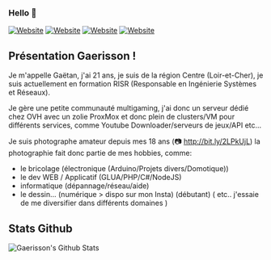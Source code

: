 ### Hello 👋


[![Website](https://img.shields.io/website?label=gaerisson-softs.fr&style=for-the-badge&url=http://gaerisson-softs.fr/)](http://gaerisson-softs.fr/)
[![Website](https://img.shields.io/website?label=srv.gaerisson-softs.fr&style=for-the-badge&url=http://srv.gaerisson-softs.fr/)](http://srv.gaerisson-softs.fr/)
[![Website](https://img.shields.io/website?label=heavybox.fr&style=for-the-badge&url=http://heavybox.fr/)](http://heavybox.fr/)
[![Website](https://img.shields.io/website?label=game.heavybox.fr&style=for-the-badge&url=http://game.heavybox.fr/)](http://game.heavybox.fr/)

## Présentation Gaerisson !

Je m'appelle Gaëtan, j'ai 21 ans, je suis de la région Centre (Loir-et-Cher), je suis actuellement en formation RISR (Responsable en Ingénierie Systèmes et Réseaux).

Je gère une petite communauté multigaming, j'ai donc un serveur dédié chez OVH avec un zolie ProxMox et donc plein de clusters/VM pour différents services, comme Youtube Downloader/serveurs de jeux/API etc...

Je suis photographe amateur depuis mes 18 ans (📷 http://bit.ly/2LPkUjL) la photographie fait donc partie de mes hobbies, comme:
 - le bricolage (électronique (Arduino/Projets divers/Domotique))
 - le dev WEB / Applicatif (GLUA/PHP/C#/NodeJS)
 - informatique (dépannage/réseau/aide)
 - le dessin... (numérique > dispo sur mon Insta) (débutant)
( etc.. j'essaie de me diversifier dans différents domaines  )

## Stats Github
<img align="left" alt="Gaerisson's Github Stats" src="https://github-readme-stats.codestackr.vercel.app/api?username=Gaerisson&show_icons=true&hide_border=true" />
